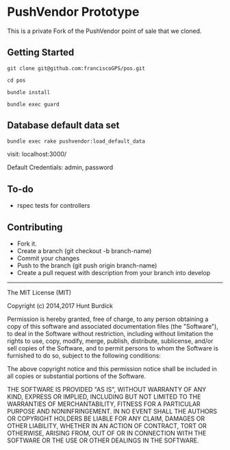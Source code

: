 # PushVendor Prototype

This is a private Fork of the PushVendor point of sale that we cloned.

## Getting Started

```
git clone git@github.com:franciscoGPS/pos.git
```

```
cd pos
```

```
bundle install
```

```
bundle exec guard
```

## Database default data set

```bash
bundle exec rake pushvendor:load_default_data
```

visit: localhost:3000/

Default Credentials: admin, password


## To-do

* rspec tests for controllers


## Contributing

* Fork it.
* Create a branch (git checkout -b branch-name)
* Commit your changes
* Push to the branch (git push origin branch-name)
* Create a pull request with description from your branch into develop


--------

The MIT License (MIT)

Copyright (c) 2014,2017 Hunt Burdick

Permission is hereby granted, free of charge, to any person obtaining a copy
of this software and associated documentation files (the "Software"), to deal
in the Software without restriction, including without limitation the rights
to use, copy, modify, merge, publish, distribute, sublicense, and/or sell
copies of the Software, and to permit persons to whom the Software is
furnished to do so, subject to the following conditions:

The above copyright notice and this permission notice shall be included in all
copies or substantial portions of the Software.

THE SOFTWARE IS PROVIDED "AS IS", WITHOUT WARRANTY OF ANY KIND, EXPRESS OR
IMPLIED, INCLUDING BUT NOT LIMITED TO THE WARRANTIES OF MERCHANTABILITY,
FITNESS FOR A PARTICULAR PURPOSE AND NONINFRINGEMENT. IN NO EVENT SHALL THE
AUTHORS OR COPYRIGHT HOLDERS BE LIABLE FOR ANY CLAIM, DAMAGES OR OTHER
LIABILITY, WHETHER IN AN ACTION OF CONTRACT, TORT OR OTHERWISE, ARISING FROM,
OUT OF OR IN CONNECTION WITH THE SOFTWARE OR THE USE OR OTHER DEALINGS IN THE
SOFTWARE.
